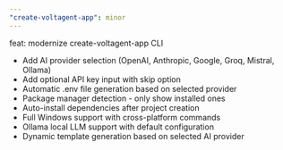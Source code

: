 ```yaml
---
"create-voltagent-app": minor
---
```


feat: modernize create-voltagent-app CLI

- Add AI provider selection (OpenAI, Anthropic, Google, Groq, Mistral, Ollama)
- Add optional API key input with skip option
- Automatic .env file generation based on selected provider
- Package manager detection - only show installed ones
- Auto-install dependencies after project creation
- Full Windows support with cross-platform commands
- Ollama local LLM support with default configuration
- Dynamic template generation based on selected AI provider
